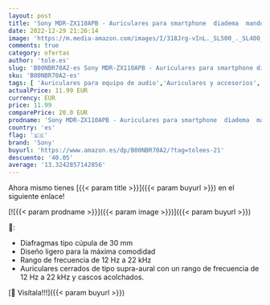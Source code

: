 ```yaml
---
layout: post
title: 'Sony MDR-ZX110APB - Auriculares para smartphone  diadema  mando de control  micrófono  1000 mW  Android y iPhone   blanco'
date: 2022-12-29 21:26:14
image: 'https://m.media-amazon.com/images/I/318Jrg-vInL._SL500_._SL400_.jpg'
comments: true
category: ofertas
author: 'tole.es'
slug: 'B00NBR70A2-es Sony MDR-ZX110APB - Auriculares para smartphone diadema...'
sku: 'B00NBR70A2-es'
tags: [ 'Auriculares para equipo de audio','Auriculares y accesorios','Electrónica','android','sony','🇪🇸', ]
actualPrice: 11.99 EUR
currency: EUR
price: 11.99
comparePrice: 20.0 EUR
prodname: 'Sony MDR-ZX110APB - Auriculares para smartphone  diadema  mando de control  micrófono  1000 mW  Android y iPhone   blanco'
country: 'es'
flag: '🇪🇸'
brand: 'Sony'
buyurl: 'https://www.amazon.es/dp/B00NBR70A2/?tag=tolees-21'
descuento: '40.05'
average: '13.3242857142856'
---
```


Ahora mismo tienes [{{< param title >}}]({{< param buyurl >}}) en el siguiente enlace!

[![{{< param prodname >}}]({{< param image >}})]({{< param buyurl >}})

🔎:

- Diafragmas tipo cúpula de 30 mm
- Diseño ligero para la máxima comodidad
- Rango de frecuencia de 12 Hz a 22 kHz
- Auriculares cerrados de tipo supra-aural con un rango de frecuencia de 12 Hz a 22 kHz y cascos acolchados.

[🛒 Visítala!!!]({{< param buyurl >}})
